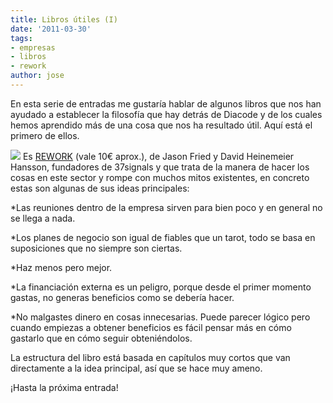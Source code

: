 ```yaml
---
title: Libros útiles (I)
date: '2011-03-30'
tags:
- empresas
- libros
- rework
author: jose
---
```


En esta serie de entradas me gustaría hablar de algunos libros que nos han ayudado a establecer la filosofía que hay detrás de Diacode y de los cuales hemos aprendido más de una cosa que nos ha resultado útil. Aquí está el primero de ellos.


![](http://blog.diacode.com/wp-content/uploads/2011/03/rework.jpg)
Es 
[REWORK](http://www.amazon.com/Rework-Jason-Fried/dp/0307463745/ref=sr_1_1?ie=UTF8&qid=1301426071&sr=8-1) (vale 10€ aprox.), de Jason Fried y David Heinemeier Hansson, fundadores de 37signals y que trata de la manera de hacer los cosas en este sector y rompe con muchos mitos existentes, en concreto estas son algunas de sus ideas principales:

*Las reuniones dentro de la empresa sirven para bien poco y en general no se llega a nada.

	
*Los planes de negocio son igual de fiables que un tarot, todo se basa en suposiciones que no siempre son ciertas.

	
*Haz menos pero mejor.


*La financiación externa es un peligro, porque desde el primer momento gastas, no generas beneficios como se debería hacer.


*No malgastes dinero en cosas innecesarias. Puede parecer lógico pero cuando empiezas a obtener beneficios es fácil pensar más en cómo gastarlo que en cómo seguir obteniéndolos.


La estructura del libro está basada en capítulos muy cortos que van directamente a la idea principal, así que se hace muy ameno.


¡Hasta la próxima entrada!
